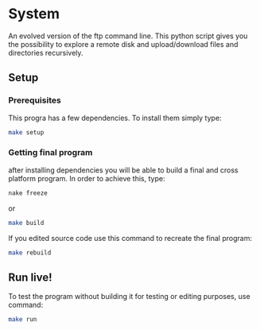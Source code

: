 # System

An evolved version of the ftp command line. This python script gives you the possibility to explore a remote disk and upload/download files and directories recursively.

## Setup

### Prerequisites

This progra has a few dependencies. To install them simply type:

```sh
make setup
```

### Getting final program

after installing dependencies you will be able to build a final and cross platform program. In order to achieve this, type:

```sh
nake freeze
```

or

```sh
make build
```

If you edited source code use this command to recreate the final program:

```sh
make rebuild
```

## Run live!

To test the program without building it for testing or editing purposes, use command:

```sh
make run
```
